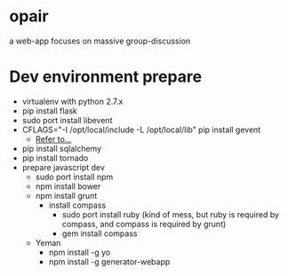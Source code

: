 opair
=====

a web-app focuses on massive group-discussion

Dev environment prepare
=====
- virtualenv with python 2.7.x
- pip install flask
- sudo port install libevent
- CFLAGS="-I /opt/local/include -L /opt/local/lib" pip install gevent
  - [Refer to...](http://stackoverflow.com/questions/7630388/how-can-i-install-the-python-library-gevent-on-mac-os-x-lion)
- pip install sqlalchemy
- pip install tornado
- prepare javascript dev
  - sudo port install npm
  - npm install bower
  - npm install grunt
    - install compass
      - sudo port install ruby (kind of mess, but ruby is required by compass, and compass is required by grunt)
      - gem install compass
  - Yeman
    - npm install -g yo
    - npm install -g generator-webapp
